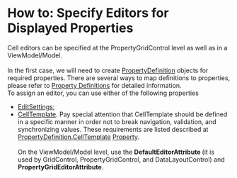 # How to: Specify Editors for Displayed Properties


<p>Cell editors can be specified at the PropertyGridControl level as well as in a ViewModel/Model.<br><br>In the first case, we will need to create <a href="https://documentation.devexpress.com/#WPF/clsDevExpressXpfPropertyGridPropertyDefinitiontopic">PropertyDefinition</a> objects for required properties. There are several ways to map definitions to properties, please refer to <a href="https://documentation.devexpress.com/#WPF/CustomDocument15521">Property Definitions</a> for detailed information.<br>To assign an editor, you can use either of the following properties

* <a href="https://documentation.devexpress.com/#WPF/DevExpressXpfPropertyGridPropertyDefinition_EditSettingstopic">EditSettings</a>;
* <a href="https://documentation.devexpress.com/#WPF/DevExpressXpfPropertyGridPropertyDefinition_CellTemplatetopic">CellTemplate</a>. Pay special attention that CellTemplate should be defined in a specific manner in order not to break navigation, validation, and synchronizing values. These requirements are listed described at <a href="https://documentation.devexpress.com/#WPF/DevExpressXpfPropertyGridPropertyDefinition_CellTemplatetopic">PropertyDefinition</a><a href="https://documentation.devexpress.com/#WPF/DevExpressXpfPropertyGridPropertyDefinition_CellTemplatetopic">.</a><a href="https://documentation.devexpress.com/#WPF/DevExpressXpfPropertyGridPropertyDefinition_CellTemplatetopic">CellTemplate</a> <a href="https://documentation.devexpress.com/#WPF/DevExpressXpfPropertyGridPropertyDefinition_CellTemplatetopic">Property</a>.<br><br>On the ViewModel/Model level, use the <strong>DefaultEditorAttribute </strong>(it is used by GridControl, PropertyGridControl, and DataLayoutControl) and <strong>PropertyGridEditorAttribute</strong>.</p>

<br/>


